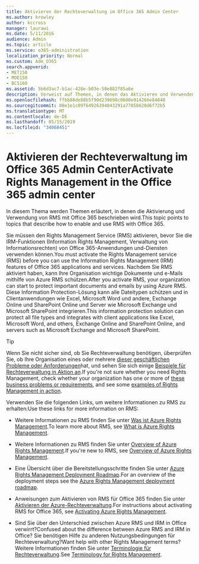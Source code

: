 ```yaml
---
title: Aktivieren der Rechteverwaltung im Office 365 Admin Center
ms.author: krowley
author: kccross
manager: laurawi
ms.date: 5/11/2016
audience: Admin
ms.topic: article
ms.service: o365-administration
localization_priority: Normal
ms.custom: Adm_O365
search.appverid:
- MET150
- MOE150
- BCS160
ms.assetid: 5b6d3ac7-b1ac-428e-b03e-50e882f85a6e
description: Verweist auf Themen, in denen das Aktivieren und Verwenden des Rights Management-Diensts mit Office 365 beschrieben wird.
ms.openlocfilehash: ffbb88de88b5f90d239698c0600e914266e84048
ms.sourcegitcommit: 08e1e1c09f64926394043291a77856620d6f72b5
ms.translationtype: MT
ms.contentlocale: de-DE
ms.lasthandoff: 05/15/2019
ms.locfileid: "34068451"
---
```

# <a name="activate-rights-management-in-the-office-365-admin-center"></a><span data-ttu-id="a0efb-103">Aktivieren der Rechteverwaltung im Office 365 Admin Center</span><span class="sxs-lookup"><span data-stu-id="a0efb-103">Activate Rights Management in the Office 365 admin center</span></span>

<span data-ttu-id="a0efb-104">In diesem Thema werden Themen erläutert, in denen die Aktivierung und Verwendung von RMS mit Office 365 beschrieben wird.</span><span class="sxs-lookup"><span data-stu-id="a0efb-104">This topic points to topics that describe how to enable and use RMS with Office 365.</span></span>
  
<span data-ttu-id="a0efb-105">Sie müssen den Rights Management Service (RMS) aktivieren, bevor Sie die IRM-Funktionen (Information Rights Management, Verwaltung von Informationsrechten) von Office 365-Anwendungen und-Diensten verwenden können.</span><span class="sxs-lookup"><span data-stu-id="a0efb-105">You must activate the Rights Management service (RMS) before you can use the Information Rights Management (IRM) features of Office 365 applications and services.</span></span> <span data-ttu-id="a0efb-106">Nachdem Sie RMS aktiviert haben, kann Ihre Organisation wichtige Dokumente und e-Mails mithilfe von Azure RMS schützen.</span><span class="sxs-lookup"><span data-stu-id="a0efb-106">After you activate RMS, your organization can start to protect important documents and emails by using Azure RMS.</span></span> <span data-ttu-id="a0efb-107">Diese Information Protection-Lösung kann alle Dateitypen schützen und in Clientanwendungen wie Excel, Microsoft Word und andere, Exchange Online und SharePoint Online und Server wie Microsoft Exchange und Microsoft SharePoint integrieren.</span><span class="sxs-lookup"><span data-stu-id="a0efb-107">This information protection solution can protect all file types and integrates with client applications like Excel, Microsoft Word, and others, Exchange Online and SharePoint Online, and servers such as Microsoft Exchange and Microsoft SharePoint.</span></span>
  
> [!TIP]
> <span data-ttu-id="a0efb-108">Wenn Sie nicht sicher sind, ob Sie Rechteverwaltung benötigen, überprüfen Sie, ob Ihre Organisation eines oder mehrere [dieser geschäftlichen Probleme oder Anforderungen](https://docs.microsoft.com/rights-management/understand-explore/azure-rms-problems-it-solves)hat, und sehen Sie sich einige [Beispiele für Rechteverwaltung in Aktion an](https://docs.microsoft.com/rights-management/understand-explore/what-admins-users-see).</span><span class="sxs-lookup"><span data-stu-id="a0efb-108">If you're not sure whether you need Rights Management, check whether your organization has one or more of [these business problems or requirements](https://docs.microsoft.com/rights-management/understand-explore/azure-rms-problems-it-solves), and see some [examples of Rights Management in action](https://docs.microsoft.com/rights-management/understand-explore/what-admins-users-see).</span></span> 
  
<span data-ttu-id="a0efb-109">Verwenden Sie die folgenden Links, um weitere Informationen zu RMS zu erhalten:</span><span class="sxs-lookup"><span data-stu-id="a0efb-109">Use these links for more information on RMS:</span></span>
  
- <span data-ttu-id="a0efb-110">Weitere Informationen zu RMS finden Sie unter [Was ist Azure Rights Management](https://docs.microsoft.com/rights-management/understand-explore/what-is-azure-rms).</span><span class="sxs-lookup"><span data-stu-id="a0efb-110">To learn more about RMS, see [What is Azure Rights Management](https://docs.microsoft.com/rights-management/understand-explore/what-is-azure-rms).</span></span>
    
- <span data-ttu-id="a0efb-111">Weitere Informationen zu RMS finden Sie unter [Overview of Azure Rights Management](https://docs.microsoft.com/rights-management/understand-explore/azure-rights-management).</span><span class="sxs-lookup"><span data-stu-id="a0efb-111">If you're new to RMS, see [Overview of Azure Rights Management](https://docs.microsoft.com/rights-management/understand-explore/azure-rights-management).</span></span>
    
- <span data-ttu-id="a0efb-112">Eine Übersicht über die Bereitstellungsschritte finden Sie unter [Azure Rights Management Deployment Roadmap](https://docs.microsoft.com/rights-management/plan-design/deployment-roadmap).</span><span class="sxs-lookup"><span data-stu-id="a0efb-112">For an overview of the deployment steps see the [Azure Rights Management deployment roadmap](https://docs.microsoft.com/rights-management/plan-design/deployment-roadmap).</span></span>
    
- <span data-ttu-id="a0efb-113">Anweisungen zum Aktivieren von RMS für Office 365 finden Sie unter [Aktivieren der Azure-Rechteverwaltung](https://technet.microsoft.com/library/jj658941.aspx).</span><span class="sxs-lookup"><span data-stu-id="a0efb-113">For instructions about activating RMS for Office 365, see [Activating Azure Rights Management](https://technet.microsoft.com/library/jj658941.aspx).</span></span>
    
- <span data-ttu-id="a0efb-114">Sind Sie über den Unterschied zwischen Azure RMS und IRM in Office verwirrt?</span><span class="sxs-lookup"><span data-stu-id="a0efb-114">Confused about the difference between Azure RMS and IRM in Office?</span></span> <span data-ttu-id="a0efb-115">Sie benötigen Hilfe zu anderen Nutzungsbedingungen für Rechteverwaltung?</span><span class="sxs-lookup"><span data-stu-id="a0efb-115">Want help with other Rights Management terms?</span></span> <span data-ttu-id="a0efb-116">Weitere Informationen finden Sie unter [Terminologie für Rechteverwaltung](https://technet.microsoft.com/library/dn595132.aspx).</span><span class="sxs-lookup"><span data-stu-id="a0efb-116">See [Terminology for Rights Management](https://technet.microsoft.com/library/dn595132.aspx).</span></span>
    

